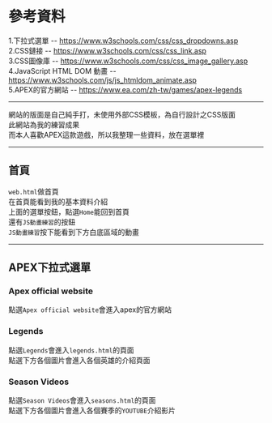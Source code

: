 # 參考資料

1.下拉式選單 -- https://www.w3schools.com/css/css_dropdowns.asp
<br>
2.CSS鏈接 -- https://www.w3schools.com/css/css_link.asp
<br>
3.CSS圖像庫 -- https://www.w3schools.com/css/css_image_gallery.asp
<br>
4.JavaScript HTML DOM 動畫 -- https://www.w3schools.com/js/js_htmldom_animate.asp
<br>
5.APEX的官方網站 -- https://www.ea.com/zh-tw/games/apex-legends

--------------------------------------

網站的版面是自己純手打，未使用外部CSS模板，為自行設計之CSS版面
<br>
此網站為我的練習成果
<br>
而本人喜歡APEX這款遊戲，所以我整理一些資料，放在選單裡

--------------------------------------

## 首頁

` web.html `做首頁
<br>
在首頁能看到我的基本資料介紹
<br>
上面的選單按鈕，點選` Home `能回到首頁
<br>
還有` JS動畫練習 `的按鈕
<br>
` JS動畫練習 `按下能看到下方白底區域的動畫

--------------------------------------

## APEX下拉式選單

### Apex official website

點選` Apex official website `會進入apex的官方網站

### Legends

點選` Legends `會進入` legends.html `的頁面
<br>
點選下方各個圖片會進入各個英雄的介紹頁面

### Season Videos

點選` Season Videos `會進入` seasons.html `的頁面
<br>
點選下方各個圖片會進入各個賽季的` YOUTUBE `介紹影片

